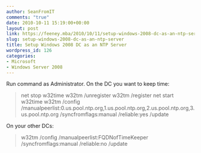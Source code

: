 ```yaml
---
author: SeanFromIT
comments: "true"
date: 2010-10-11 15:19:00+00:00
layout: post
link: https://feeney.mba/2010/10/11/setup-windows-2008-dc-as-an-ntp-server/
slug: setup-windows-2008-dc-as-an-ntp-server
title: Setup Windows 2008 DC as an NTP Server
wordpress_id: 126
categories:
- Microsoft
- Windows Server 2008
---
```


Run command as Administrator. On the DC you want to keep time:  


<blockquote>net stop w32time  
w32tm /unregister  
w32tm /register  
net start w32time  
w32tm /config /manualpeerlist:0.us.pool.ntp.org,1.us.pool.ntp.org,2.us.pool.ntp.org,3.us.pool.ntp.org /syncfromflags:manual /reliable:yes /update</blockquote>

On your other DCs: 

<blockquote>w32tm /config /manualpeerlist:FQDNofTimeKeeper /syncfromflags:manual /reliable:no /update</blockquote>
